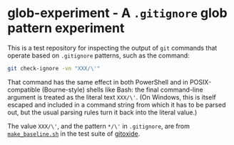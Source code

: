 # glob-experiment - A `.gitignore` glob pattern experiment

This is a test repository for inspecting the output of `git` commands that
operate based on `.gitignore` patterns, such as the command:

```sh
git check-ignore -vn "XXX/\'"
```

That command has the same effect in both PowerShell and in POSIX-compatible
(Bourne-style) shells like Bash: the final command-line argument is treated as
the literal text `XXX/\'`. (On Windows, this is itself escaped and included in
a command string from which it has to be parsed out, but the usual parsing
rules turn it back into the literal value.)

The value `XXX/\'`, and the pattern `*/\'` in `.gitignore`, are from
[`make_baseline.sh`](https://github.com/Byron/gitoxide/blob/048e43e26908b0572852a75780a451460dc152ff/gix-glob/tests/fixtures/make_baseline.sh#L16)
in the test suite of [gitoxide](https://github.com/Byron/gitoxide).
